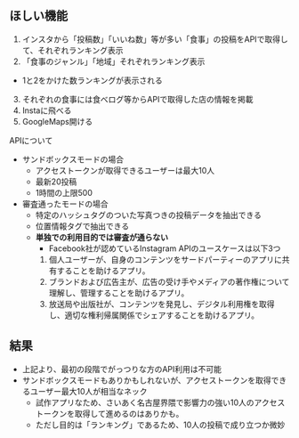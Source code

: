 ## ほしい機能
1. インスタから「投稿数」「いいね数」等が多い「食事」の投稿をAPIで取得して、それぞれランキング表示
2. 「食事のジャンル」「地域」それぞれランキング表示
- 1と2をかけた数ランキングが表示される
3. それぞれの食事には食べログ等からAPIで取得した店の情報を掲載
4. Instaに飛べる
5. GoogleMaps開ける

APIについて
- サンドボックスモードの場合
  - アクセストークンが取得できるユーザーは最大10人
  - 最新20投稿
  - 1時間の上限500
- 審査通ったモードの場合
  - 特定のハッシュタグのついた写真つきの投稿データを抽出できる
  - 位置情報タグで抽出できる
  - **単独での利用目的では審査が通らない**
    - Facebook社が認めているInstagram APIのユースケースは以下3つ
    1. 個人ユーザーが、自身のコンテンツをサードパーティーのアプリに共有することを助けるアプリ。
    2. ブランドおよび広告主が、広告の受け手やメディアの著作権について理解し、管理することを助けるアプリ。
    3. 放送局や出版社が、コンテンツを発見し、デジタル利用権を取得し、適切な権利帰属関係でシェアすることを助けるアプリ。

## 結果
- 上記より、最初の段階でがっつりな方のAPI利用は不可能
- サンドボックスモードもありかもしれないが、アクセストークンを取得できるユーザー最大10人が相当なネック
  - 試作アプリなため、さいあく名古屋界隈で影響力の強い10人のアクセストークンを取得して進めるのはありかも。
  - ただし目的は「ランキング」であるため、10人の投稿で成り立つか微妙